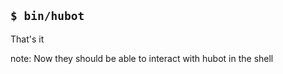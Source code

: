 ## `$ bin/hubot`

That's it <!-- .element: class="fragment" -->

note:
Now they should be able to interact with hubot in the shell